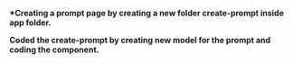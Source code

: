 **\*Creating a prompt page by creating a new folder create-prompt inside app folder.**

**Coded the create-prompt by creating new model for the prompt and coding the component.**
